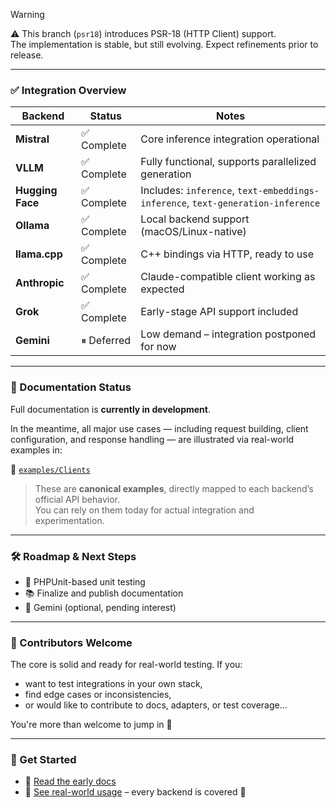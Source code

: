 > [!WARNING]  
> ⚠️ This branch (`psr18`) introduces PSR-18 (HTTP Client) support.  
> The implementation is stable, but still evolving. Expect refinements prior to release.

---

### ✅ Integration Overview

| Backend                  | Status       | Notes                                                                 |
|--------------------------|--------------|-----------------------------------------------------------------------|
| **Mistral**              | ✅ Complete | Core inference integration operational                               |
| **VLLM**                 | ✅ Complete | Fully functional, supports parallelized generation                   |
| **Hugging Face**         | ✅ Complete | Includes: `inference`, `text-embeddings-inference`, `text-generation-inference` |
| **Ollama**               | ✅ Complete | Local backend support (macOS/Linux-native)                           |
| **llama.cpp**            | ✅ Complete | C++ bindings via HTTP, ready to use                                  |
| **Anthropic**            | ✅ Complete | Claude-compatible client working as expected                         |
| **Grok**                 | ✅ Complete | Early-stage API support included                                     |
| **Gemini**               | ⏸ Deferred | Low demand – integration postponed for now

---

### 📘 Documentation Status

Full documentation is **currently in development**.

In the meantime, all major use cases — including request building, client configuration, and response handling — are illustrated via real-world examples in:

📁 [`examples/Clients`](https://github.com/partITech/php-mistral/tree/psr18/examples/Clients)

> These are **canonical examples**, directly mapped to each backend’s official API behavior.  
> You can rely on them today for actual integration and experimentation.

---

### 🛠️ Roadmap & Next Steps

- 🧪 PHPUnit-based unit testing
- 📚 Finalize and publish documentation
- 🧭 Gemini (optional, pending interest)

---

### 🤝 Contributors Welcome

The core is solid and ready for real-world testing. If you:

- want to test integrations in your own stack,
- find edge cases or inconsistencies,
- or would like to contribute to docs, adapters, or test coverage...

You're more than welcome to jump in 🙌

---

### 🚀 Get Started

- 📖 [Read the early docs](https://github.com/partITech/php-mistral/blob/psr18/doc/menu.md)
- 📂 [See real-world usage](https://github.com/partITech/php-mistral/tree/psr18/examples/Clients) – every backend is covered 🧰
